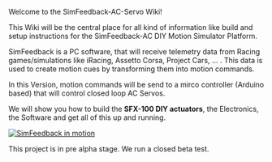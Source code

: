 Welcome to the SimFeedback-AC-Servo Wiki!

This Wiki will be the central place for all kind of information like build and setup instructions for the SimFeedback-AC DIY Motion Simulator Platform.

SimFeedback is a PC software, that will receive telemetry data from Racing games/simulations like iRacing, Assetto Corsa, Project Cars, ... . This data is used to create motion cues by transforming them into motion commands.

In this Version, motion commands will be send to a mirco controller (Arduino based) that will control closed loop AC Servos.

We will show you how to build the **SFX-100 DIY actuators**, the Electronics, the Software and get all of this up and running.

[![SimFeedback in motion](https://img.youtube.com/vi/oKyzBDKgwR0/0.jpg)](https://www.youtube.com/watch?v=oKyzBDKgwR0)

This project is in pre alpha stage.
We run a closed beta test.